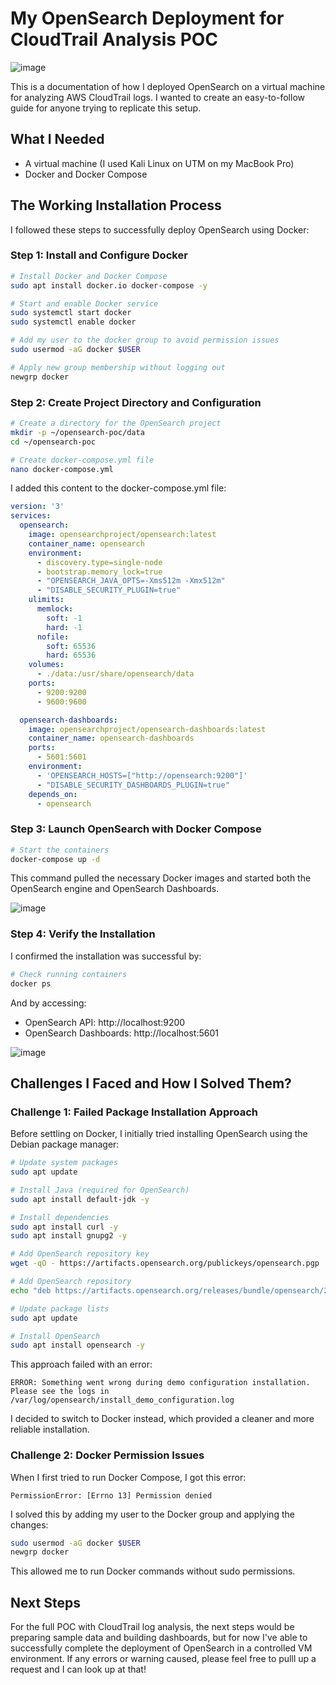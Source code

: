 # My OpenSearch Deployment for CloudTrail Analysis POC

![image](https://github.com/user-attachments/assets/a4a6b147-ac9f-4c1e-933c-1251b67145b0)

This is a documentation of how I deployed OpenSearch on a virtual machine for analyzing AWS CloudTrail logs. I wanted to create an easy-to-follow guide for anyone trying to replicate this setup.



## What I Needed

- A virtual machine (I used Kali Linux on UTM on my MacBook Pro)
- Docker and Docker Compose

## The Working Installation Process

I followed these steps to successfully deploy OpenSearch using Docker:

### Step 1: Install and Configure Docker

```bash
# Install Docker and Docker Compose
sudo apt install docker.io docker-compose -y

# Start and enable Docker service
sudo systemctl start docker
sudo systemctl enable docker

# Add my user to the docker group to avoid permission issues
sudo usermod -aG docker $USER

# Apply new group membership without logging out
newgrp docker
```

### Step 2: Create Project Directory and Configuration

```bash
# Create a directory for the OpenSearch project
mkdir -p ~/opensearch-poc/data
cd ~/opensearch-poc

# Create docker-compose.yml file
nano docker-compose.yml
```

I added this content to the docker-compose.yml file:

```yaml
version: '3'
services:
  opensearch:
    image: opensearchproject/opensearch:latest
    container_name: opensearch
    environment:
      - discovery.type=single-node
      - bootstrap.memory_lock=true
      - "OPENSEARCH_JAVA_OPTS=-Xms512m -Xmx512m"
      - "DISABLE_SECURITY_PLUGIN=true"
    ulimits:
      memlock:
        soft: -1
        hard: -1
      nofile:
        soft: 65536
        hard: 65536
    volumes:
      - ./data:/usr/share/opensearch/data
    ports:
      - 9200:9200
      - 9600:9600

  opensearch-dashboards:
    image: opensearchproject/opensearch-dashboards:latest
    container_name: opensearch-dashboards
    ports:
      - 5601:5601
    environment:
      - 'OPENSEARCH_HOSTS=["http://opensearch:9200"]'
      - "DISABLE_SECURITY_DASHBOARDS_PLUGIN=true"
    depends_on:
      - opensearch
```

### Step 3: Launch OpenSearch with Docker Compose

```bash
# Start the containers
docker-compose up -d
```

This command pulled the necessary Docker images and started both the OpenSearch engine and OpenSearch Dashboards.


![image](https://github.com/user-attachments/assets/bf33b92d-6857-43f2-9969-06d02cf8f3fe)

### Step 4: Verify the Installation

I confirmed the installation was successful by:

```bash
# Check running containers
docker ps
```

And by accessing:
- OpenSearch API: http://localhost:9200
- OpenSearch Dashboards: http://localhost:5601

![image](https://github.com/user-attachments/assets/6f1d39af-7b13-4a09-b9b3-159c016f9bec)



## Challenges I Faced and How I Solved Them? 

### Challenge 1: Failed Package Installation Approach

Before settling on Docker, I initially tried installing OpenSearch using the Debian package manager:

```bash
# Update system packages
sudo apt update

# Install Java (required for OpenSearch)
sudo apt install default-jdk -y

# Install dependencies
sudo apt install curl -y
sudo apt install gnupg2 -y

# Add OpenSearch repository key
wget -qO - https://artifacts.opensearch.org/publickeys/opensearch.pgp | sudo apt-key add -

# Add OpenSearch repository
echo "deb https://artifacts.opensearch.org/releases/bundle/opensearch/2.x/apt stable main" | sudo tee /etc/apt/sources.list.d/opensearch-2.x.list

# Update package lists
sudo apt update

# Install OpenSearch
sudo apt install opensearch -y
```

This approach failed with an error:
```
ERROR: Something went wrong during demo configuration installation. Please see the logs in /var/log/opensearch/install_demo_configuration.log
```

I decided to switch to Docker instead, which provided a cleaner and more reliable installation.

### Challenge 2: Docker Permission Issues

When I first tried to run Docker Compose, I got this error:
```
PermissionError: [Errno 13] Permission denied
```

I solved this by adding my user to the Docker group and applying the changes:
```bash
sudo usermod -aG docker $USER
newgrp docker
```

This allowed me to run Docker commands without sudo permissions.

## Next Steps

For the full POC with CloudTrail log analysis, the next steps would be preparing sample data and building dashboards, but for now I've able to successfully complete the deployment of OpenSearch in a controlled VM environment. If any errors or warning caused, please feel free to pulll up a request and I can look up at that!
